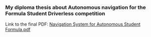 ### My diploma thesis about Autonomous navigation for the Formula Student Driverless competition

Link to the final PDF: [Navigation System for Autonomous Student Formula.pdf](Navigation%20System%20for%20Autonomous%20Student%20Formula.pdf)